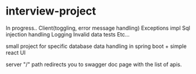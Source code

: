 # interview-project

In progress..
Client(toggling, error message handling)
Exceptions impl
Sql injection handling
Logging
Invalid data tests
Etc...

small project for specific database data handling in spring boot + simple react UI 

server "/" path redirects you to swagger doc page with the list of apis.
